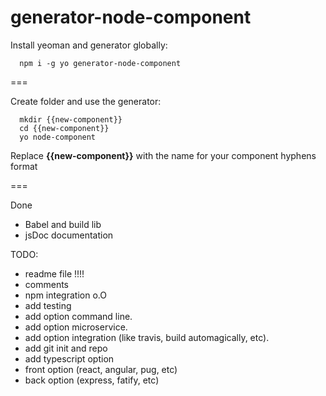 # generator-node-component

Install yeoman and generator globally:

```cli
  npm i -g yo generator-node-component
```

===

Create folder and use the generator:

```cli
  mkdir {{new-component}}
  cd {{new-component}}
  yo node-component
```

Replace **{{new-component}}** with the name for your component hyphens format

===

Done

- Babel and build lib
- jsDoc documentation

TODO:

- readme file !!!!
- comments
- npm integration o.O
- add testing
- add option command line.
- add option microservice.
- add option integration (like travis, build automagically, etc).
- add git init and repo
- add typescript option
- front option (react, angular, pug, etc)
- back option (express, fatify, etc)